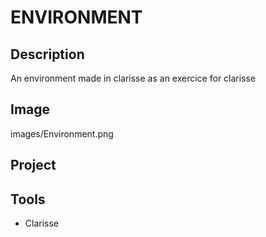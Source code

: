 # ENVIRONMENT

## Description

An environment made in clarisse as an exercice for clarisse

## Image

images/Environment.png

## Project

## Tools

- Clarisse
